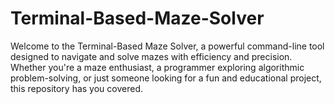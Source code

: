 # Terminal-Based-Maze-Solver
Welcome to the Terminal-Based Maze Solver, a powerful command-line tool designed to navigate and solve mazes with efficiency and precision. Whether you're a maze enthusiast, a programmer exploring algorithmic problem-solving, or just someone looking for a fun and educational project, this repository has you covered.
